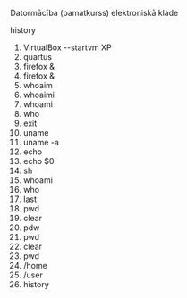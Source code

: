 Datormācība (pamatkurss) elektroniskā klade

history
1. VirtualBox --startvm XP
2. quartus
3. firefox &
4. firefox &
5. whoaim
6. whoaimi
7. whoami
8. who
9. exit
11. uname
12. uname -a
13. echo
14. echo $0
15. sh
16. whoami
17. who
18. last
19. pwd
22. clear
23. pdw
24. pwd
25. clear
26. pwd
27. /home
28. /user
29. history   
